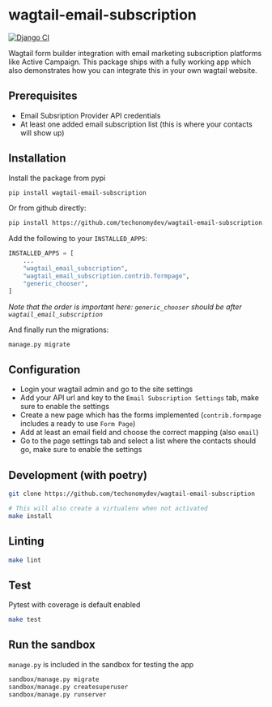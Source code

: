 # wagtail-email-subscription
[![Django CI](https://github.com/techonomydev/wagtail-email-subscription/actions/workflows/ci.yml/badge.svg)](https://github.com/techonomydev/wagtail-email-subscription/actions/workflows/ci.yml)

Wagtail form builder integration with email marketing subscription platforms like Active Campaign. This package ships with a fully working app which also demonstrates how you can integrate this in your own wagtail website.

## Prerequisites
- Email Subsription Provider API credentials
- At least one added email subscription list (this is where your contacts will show up)


## Installation
Install the package from pypi
```bash
pip install wagtail-email-subscription
```

Or from github directly:
```bash
pip install https://github.com/techonomydev/wagtail-email-subscription.git
```

Add the following to your `INSTALLED_APPS`:
```python
INSTALLED_APPS = [
    ...
    "wagtail_email_subscription",
    "wagtail_email_subscription.contrib.formpage",
    "generic_chooser",
]
```
*Note that the order is important here: `generic_chooser` should be after `wagtail_email_subscription`*

And finally run the migrations:
```bash
manage.py migrate
```

## Configuration
- Login your wagtail admin and go to the site settings
- Add your API url and key to the `Email Subscription Settings` tab, make sure to enable the settings
- Create a new page which has the forms implemented  (`contrib.formpage` includes a ready to use `Form Page`)
- Add at least an email field and choose the correct mapping (also `email`)
- Go to the page settings tab and select a list where the contacts should go, make sure to enable the settings


## Development (with poetry)
```bash
git clone https://github.com/techonomydev/wagtail-email-subscription

# This will also create a virtualenv when not activated
make install
```

## Linting
```bash
make lint
```

## Test
Pytest with coverage is default enabled
```bash
make test
```

## Run the sandbox
`manage.py` is included in the sandbox for testing the app
```bash
sandbox/manage.py migrate
sandbox/manage.py createsuperuser
sandbox/manage.py runserver
```